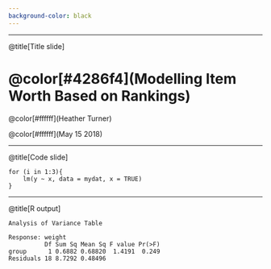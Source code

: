```yaml
---
background-color: black
---
```


---
@title[Title slide]

# @color[#4286f4](Modelling Item Worth Based on Rankings)

@color[#ffffff](Heather Turner)

@color[#ffffff](May 15 2018)



---
@title[Code slide]

```lang=r
for (i in 1:3){
    lm(y ~ x, data = mydat, x = TRUE)
}
```

---
@title[R output]

```
Analysis of Variance Table

Response: weight
          Df Sum Sq Mean Sq F value Pr(>F)
group      1 0.6882 0.68820  1.4191  0.249
Residuals 18 8.7292 0.48496               
```
